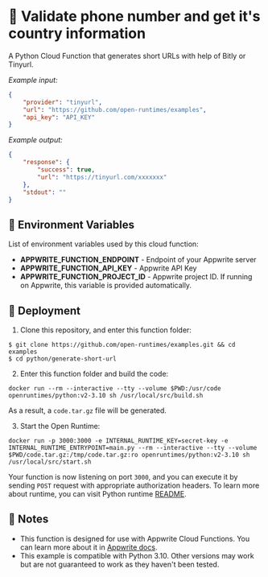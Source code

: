 # 📱 Validate phone number and get it's country information

A Python Cloud Function that generates short URLs with help of Bitly or Tinyurl.

_Example input:_

```json
{
	"provider": "tinyurl", 
	"url": "https://github.com/open-runtimes/examples",
	"api_key": "API_KEY"
}
```


_Example output:_


```json
{
    "response": {
        "success": true,
        "url": "https://tinyurl.com/xxxxxxx"
    },
    "stdout": ""
}
```

## 📝 Environment Variables

List of environment variables used by this cloud function:

- **APPWRITE_FUNCTION_ENDPOINT** - Endpoint of your Appwrite server
- **APPWRITE_FUNCTION_API_KEY** - Appwrite API Key
- **APPWRITE_FUNCTION_PROJECT_ID** - Appwrite project ID. If running on Appwrite, this variable is provided automatically.

## 🚀 Deployment

1. Clone this repository, and enter this function folder:

```
$ git clone https://github.com/open-runtimes/examples.git && cd examples
$ cd python/generate-short-url
```

2. Enter this function folder and build the code:
```
docker run --rm --interactive --tty --volume $PWD:/usr/code openruntimes/python:v2-3.10 sh /usr/local/src/build.sh
```
As a result, a `code.tar.gz` file will be generated.

3. Start the Open Runtime:
```
docker run -p 3000:3000 -e INTERNAL_RUNTIME_KEY=secret-key -e INTERNAL_RUNTIME_ENTRYPOINT=main.py --rm --interactive --tty --volume $PWD/code.tar.gz:/tmp/code.tar.gz:ro openruntimes/python:v2-3.10 sh /usr/local/src/start.sh
```

Your function is now listening on port `3000`, and you can execute it by sending `POST` request with appropriate authorization headers. To learn more about runtime, you can visit Python runtime [README](https://github.com/open-runtimes/open-runtimes/tree/main/runtimes/python-3.10).

## 📝 Notes
 - This function is designed for use with Appwrite Cloud Functions. You can learn more about it in [Appwrite docs](https://appwrite.io/docs/functions).
 - This example is compatible with Python 3.10. Other versions may work but are not guaranteed to work as they haven't been tested.